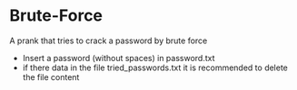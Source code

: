 # Brute-Force

A prank that tries to crack a password by brute force

- Insert a password (without spaces) in password.txt
- if there data in the file tried_passwords.txt it is recommended to delete the file content
